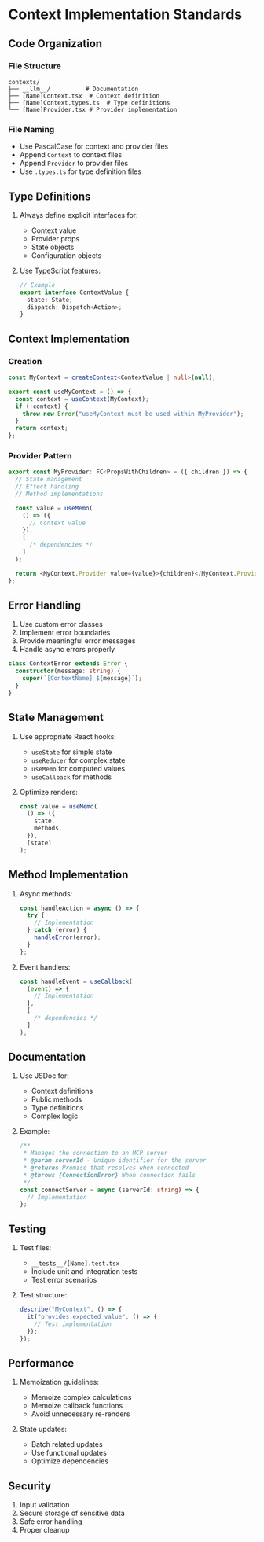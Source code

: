 # Context Implementation Standards

## Code Organization

### File Structure

```
contexts/
├── __llm__/          # Documentation
├── [Name]Context.tsx  # Context definition
├── [Name]Context.types.ts  # Type definitions
└── [Name]Provider.tsx # Provider implementation
```

### File Naming

- Use PascalCase for context and provider files
- Append `Context` to context files
- Append `Provider` to provider files
- Use `.types.ts` for type definition files

## Type Definitions

1. Always define explicit interfaces for:

   - Context value
   - Provider props
   - State objects
   - Configuration objects

2. Use TypeScript features:
   ```typescript
   // Example
   export interface ContextValue {
     state: State;
     dispatch: Dispatch<Action>;
   }
   ```

## Context Implementation

### Creation

```typescript
const MyContext = createContext<ContextValue | null>(null);

export const useMyContext = () => {
  const context = useContext(MyContext);
  if (!context) {
    throw new Error("useMyContext must be used within MyProvider");
  }
  return context;
};
```

### Provider Pattern

```typescript
export const MyProvider: FC<PropsWithChildren> = ({ children }) => {
  // State management
  // Effect handling
  // Method implementations

  const value = useMemo(
    () => ({
      // Context value
    }),
    [
      /* dependencies */
    ]
  );

  return <MyContext.Provider value={value}>{children}</MyContext.Provider>;
};
```

## Error Handling

1. Use custom error classes
2. Implement error boundaries
3. Provide meaningful error messages
4. Handle async errors properly

```typescript
class ContextError extends Error {
  constructor(message: string) {
    super(`[ContextName] ${message}`);
  }
}
```

## State Management

1. Use appropriate React hooks:

   - `useState` for simple state
   - `useReducer` for complex state
   - `useMemo` for computed values
   - `useCallback` for methods

2. Optimize renders:
   ```typescript
   const value = useMemo(
     () => ({
       state,
       methods,
     }),
     [state]
   );
   ```

## Method Implementation

1. Async methods:

   ```typescript
   const handleAction = async () => {
     try {
       // Implementation
     } catch (error) {
       handleError(error);
     }
   };
   ```

2. Event handlers:
   ```typescript
   const handleEvent = useCallback(
     (event) => {
       // Implementation
     },
     [
       /* dependencies */
     ]
   );
   ```

## Documentation

1. Use JSDoc for:

   - Context definitions
   - Public methods
   - Type definitions
   - Complex logic

2. Example:
   ```typescript
   /**
    * Manages the connection to an MCP server
    * @param serverId - Unique identifier for the server
    * @returns Promise that resolves when connected
    * @throws {ConnectionError} When connection fails
    */
   const connectServer = async (serverId: string) => {
     // Implementation
   };
   ```

## Testing

1. Test files:

   - `__tests__/[Name].test.tsx`
   - Include unit and integration tests
   - Test error scenarios

2. Test structure:
   ```typescript
   describe("MyContext", () => {
     it("provides expected value", () => {
       // Test implementation
     });
   });
   ```

## Performance

1. Memoization guidelines:

   - Memoize complex calculations
   - Memoize callback functions
   - Avoid unnecessary re-renders

2. State updates:
   - Batch related updates
   - Use functional updates
   - Optimize dependencies

## Security

1. Input validation
2. Secure storage of sensitive data
3. Safe error handling
4. Proper cleanup
